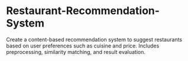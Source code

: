 # Restaurant-Recommendation-System
Create a content-based recommendation system to suggest restaurants based on user preferences such as cuisine and price. Includes preprocessing, similarity matching, and result evaluation.
